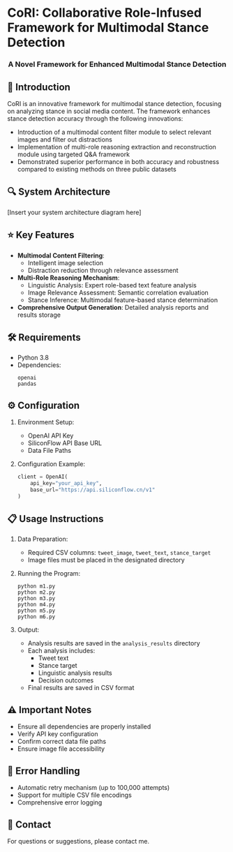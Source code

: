 # CoRI: Collaborative Role-Infused Framework for Multimodal Stance Detection

<div align="center">
    <h3>A Novel Framework for Enhanced Multimodal Stance Detection</h3>
</div>

## 📝 Introduction
CoRI is an innovative framework for multimodal stance detection, focusing on analyzing stance in social media content. The framework enhances stance detection accuracy through the following innovations:

- Introduction of a multimodal content filter module to select relevant images and filter out distractions
- Implementation of multi-role reasoning extraction and reconstruction module using targeted Q&A framework
- Demonstrated superior performance in both accuracy and robustness compared to existing methods on three public datasets

## 🔍 System Architecture
[Insert your system architecture diagram here]
<!-- 
You can add your image using:
![CoRI Framework](path_to_your_image/framework.png)

Suggestions:
1. Create an 'assets' or 'images' folder for storing images
2. Name your image as 'framework.png' or 'architecture.png'
3. Use relative paths for image references
-->

## ⭐ Key Features
- **Multimodal Content Filtering**:
  - Intelligent image selection
  - Distraction reduction through relevance assessment
- **Multi-Role Reasoning Mechanism**:
  - Linguistic Analysis: Expert role-based text feature analysis
  - Image Relevance Assessment: Semantic correlation evaluation
  - Stance Inference: Multimodal feature-based stance determination
- **Comprehensive Output Generation**: Detailed analysis reports and results storage

## 🛠️ Requirements
- Python 3.8
- Dependencies:
  ```
  openai
  pandas
  ```

## ⚙️ Configuration
1. Environment Setup:
   - OpenAI API Key
   - SiliconFlow API Base URL
   - Data File Paths

2. Configuration Example:
   ```python
   client = OpenAI(
       api_key="your_api_key",
       base_url="https://api.siliconflow.cn/v1"
   )
   ```

## 📋 Usage Instructions
1. Data Preparation:
   - Required CSV columns: `tweet_image`, `tweet_text`, `stance_target`
   - Image files must be placed in the designated directory

2. Running the Program:
   ```
   python m1.py
   python m2.py
   python m3.py
   python m4.py
   python m5.py
   python m6.py
   ```

3. Output:
   - Analysis results are saved in the `analysis_results` directory
   - Each analysis includes:
     - Tweet text
     - Stance target
     - Linguistic analysis results
     - Decision outcomes
   - Final results are saved in CSV format

## ⚠️ Important Notes
- Ensure all dependencies are properly installed
- Verify API key configuration
- Confirm correct data file paths
- Ensure image file accessibility

## 🔧 Error Handling
- Automatic retry mechanism (up to 100,000 attempts)
- Support for multiple CSV file encodings
- Comprehensive error logging

## 📮 Contact
For questions or suggestions, please contact me.




